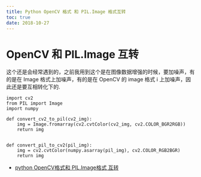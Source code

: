 ```yaml
---
title: Python OpenCV 格式 和 PIL.Image 格式互转
toc: true
date: 2018-10-27
---
```


# OpenCV 和 PIL.Image 互转

这个还是会经常遇到的，之前我用到这个是在图像数据增强的时候，要加噪声，有的是在 Image 格式上加噪声，有的是在 OpenCV 的 image 格式 i 上加噪声，因此还是要互相转化下的.

```
import cv2
from PIL import Image
import numpy

def convert_cv2_to_pil(cv2_img):
    img = Image.fromarray(cv2.cvtColor(cv2_img, cv2.COLOR_BGR2RGB))
    return img


def convert_pil_to_cv2(pil_img):
    img = cv2.cvtColor(numpy.asarray(pil_img), cv2.COLOR_RGB2BGR)
    return img
```


- [python OpenCV格式和 PIL.Image格式 互转](https://blog.csdn.net/qq_19707521/article/details/78367617)
